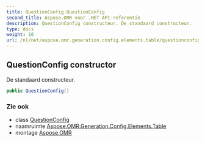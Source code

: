 ```yaml
---
title: QuestionConfig.QuestionConfig
second_title: Aspose.OMR voor .NET API-referentie
description: QuestionConfig constructeur. De standaard constructeur.
type: docs
weight: 10
url: /nl/net/aspose.omr.generation.config.elements.table/questionconfig/questionconfig/
---
```

## QuestionConfig constructor

De standaard constructeur.

```csharp
public QuestionConfig()
```

### Zie ook

* class [QuestionConfig](../)
* naamruimte [Aspose.OMR.Generation.Config.Elements.Table](../../questionconfig/)
* montage [Aspose.OMR](../../../)


